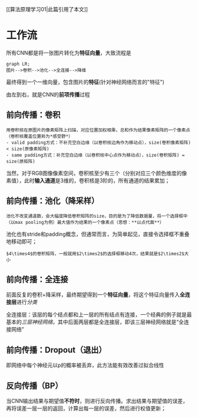 [[算法原理学习01|此篇引用了本文]]
# 工作流

所有CNN都是将一张图片转化为**特征向量**，大致流程是
```mermaid
graph LR;
图片-->卷积-->池化-->全连接-->降维
```
最终得到一个一维向量，包含图片的**特征**(针对神经网络而言的"特征")

由左到右，就是CNN的**前项传播**过程

## 前向传播：卷积
```ad-tip
用卷积核在原图片的像素矩阵上扫描，对应位置加权相乘，总和作为结果像素矩阵的一个像素点（卷积核覆盖位置称为*感受野*）
- valid padding方式：不补充空白边缘（以卷积核边角作为移动点），size(卷积像素矩阵) < size(原像素矩阵)
- same padding方式：补充空白边缘（以卷积核中心点作为移动点），size(卷积矩阵) = size(原矩阵)
```

当然，对于RGB图像像素空间，卷积核至少有三个（分别对应三个颜色维度的像素值），此时**输入通道**是3维的，卷积核是3阶的，所有通道的结果累加；

## 前向传播：池化（降采样）
```ad-note
池化不改变通道数，会大幅度降低卷积矩阵的size，目的是为了降低数据量，将一个选择框中（以max pooling为例）最大值作为结果的一个像素点（思想：**以点代面**）
```

池化也有stride和padding概念，但通常而言，为简单起见，直接令选择框不重叠地移动即可；
```ad-example
$4\times4$的卷积矩阵，一般就用$2\times2$的选择框移动4次，结果就是$2\times2$大小
```

## 前向传播：全连接

前面反复的卷积+降采样，最终期望得到一个**特征向量**，将这个特征向量传入**全连接层**进行*分类*

全连接层：该层的每个结点都和上一层的所有结点有连接，一个经典的例子就是最基本的*三层神经网络*，其中后面两层都是全连接层，即该三层神经网络就是“全连接网络”

## 前向传播：Dropout（退出）

即网络中每个神经元以p的概率被丢弃，此方法能有效改善过拟合线性

## 反向传播（BP）
当CNN输出结果与期望值**不符时**，则进行反向传播。求出结果与期望值的误差，再将误差一层一层的返回，计算出每一层的误差，然后进行权值更新；